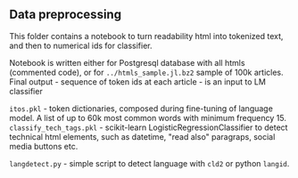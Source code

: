 ## Data preprocessing
This folder contains a notebook to turn readability html into tokenized text, and then to numerical ids for classifier.

Notebook is written either for Postgresql database with all htmls (commented code), or for `../htmls_sample.jl.bz2` sample of 100k articles. Final output - sequence of token ids at each article - is an input to LM classifier

`itos.pkl` - token dictionaries, composed during fine-tuning of language model. A list of up to 60k most common words with minimum frequency 15.
`classify_tech_tags.pkl` - scikit-learn LogisticRegressionClassifier to detect technical html elements, such as datetime, "read also" paragraps, social media buttons etc.

`langdetect.py` - simple script to detect language with `cld2` or python `langid`.

